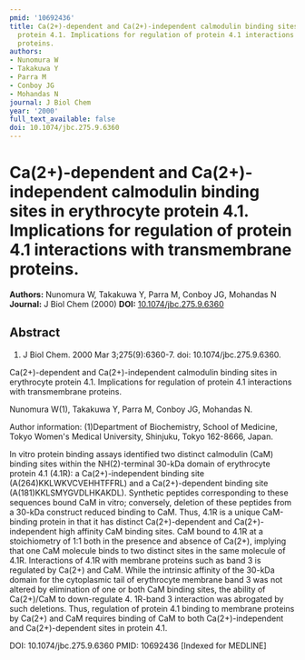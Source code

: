 ```yaml
---
pmid: '10692436'
title: Ca(2+)-dependent and Ca(2+)-independent calmodulin binding sites in erythrocyte
  protein 4.1. Implications for regulation of protein 4.1 interactions with transmembrane
  proteins.
authors:
- Nunomura W
- Takakuwa Y
- Parra M
- Conboy JG
- Mohandas N
journal: J Biol Chem
year: '2000'
full_text_available: false
doi: 10.1074/jbc.275.9.6360
---
```


# Ca(2+)-dependent and Ca(2+)-independent calmodulin binding sites in erythrocyte protein 4.1. Implications for regulation of protein 4.1 interactions with transmembrane proteins.
**Authors:** Nunomura W, Takakuwa Y, Parra M, Conboy JG, Mohandas N
**Journal:** J Biol Chem (2000)
**DOI:** [10.1074/jbc.275.9.6360](https://doi.org/10.1074/jbc.275.9.6360)

## Abstract

1. J Biol Chem. 2000 Mar 3;275(9):6360-7. doi: 10.1074/jbc.275.9.6360.

Ca(2+)-dependent and Ca(2+)-independent calmodulin binding sites in erythrocyte 
protein 4.1. Implications for regulation of protein 4.1 interactions with 
transmembrane proteins.

Nunomura W(1), Takakuwa Y, Parra M, Conboy JG, Mohandas N.

Author information:
(1)Department of Biochemistry, School of Medicine, Tokyo Women's Medical 
University, Shinjuku, Tokyo 162-8666, Japan.

In vitro protein binding assays identified two distinct calmodulin (CaM) binding 
sites within the NH(2)-terminal 30-kDa domain of erythrocyte protein 4.1 (4.1R): 
a Ca(2+)-independent binding site (A(264)KKLWKVCVEHHTFFRL) and a 
Ca(2+)-dependent binding site (A(181)KKLSMYGVDLHKAKDL). Synthetic peptides 
corresponding to these sequences bound CaM in vitro; conversely, deletion of 
these peptides from a 30-kDa construct reduced binding to CaM. Thus, 4.1R is a 
unique CaM-binding protein in that it has distinct Ca(2+)-dependent and 
Ca(2+)-independent high affinity CaM binding sites. CaM bound to 4.1R at a 
stoichiometry of 1:1 both in the presence and absence of Ca(2+), implying that 
one CaM molecule binds to two distinct sites in the same molecule of 4.1R. 
Interactions of 4.1R with membrane proteins such as band 3 is regulated by 
Ca(2+) and CaM. While the intrinsic affinity of the 30-kDa domain for the 
cytoplasmic tail of erythrocyte membrane band 3 was not altered by elimination 
of one or both CaM binding sites, the ability of Ca(2+)/CaM to down-regulate 4. 
1R-band 3 interaction was abrogated by such deletions. Thus, regulation of 
protein 4.1 binding to membrane proteins by Ca(2+) and CaM requires binding of 
CaM to both Ca(2+)-independent and Ca(2+)-dependent sites in protein 4.1.

DOI: 10.1074/jbc.275.9.6360
PMID: 10692436 [Indexed for MEDLINE]
